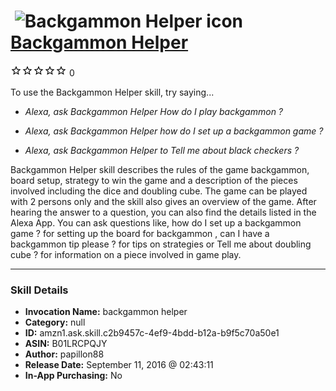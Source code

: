 # &nbsp;<img src="skill_icon" alt="Backgammon Helper icon" width="36"> [Backgammon Helper](http://alexa.amazon.com/#skills/amzn1.ask.skill.c2b9457c-4ef9-4bdd-b12a-b9f5c70a50e1)
![0 stars](../../images/ic_star_border_black_18dp_1x.png)![0 stars](../../images/ic_star_border_black_18dp_1x.png)![0 stars](../../images/ic_star_border_black_18dp_1x.png)![0 stars](../../images/ic_star_border_black_18dp_1x.png)![0 stars](../../images/ic_star_border_black_18dp_1x.png) 0

To use the Backgammon Helper skill, try saying...

* *Alexa, ask Backgammon Helper How do I play backgammon ?*

* *Alexa, ask Backgammon Helper how do I set up a backgammon game ?*

* *Alexa, ask Backgammon Helper to Tell me about black checkers ?*

Backgammon Helper skill describes the rules of the game backgammon, board setup, strategy to win the game and a description of the pieces involved including the dice and doubling cube. The game can be played with 2 persons only and the skill also gives an overview of the game. After hearing the answer to a question, you can also find the details listed in the Alexa App. You can ask questions like, how do I set up a backgammon game ? for setting up the board for backgammon , can I have a backgammon tip please ? for tips on strategies or Tell me about doubling cube ? for information on a piece involved in game play.

***

### Skill Details

* **Invocation Name:** backgammon helper
* **Category:** null
* **ID:** amzn1.ask.skill.c2b9457c-4ef9-4bdd-b12a-b9f5c70a50e1
* **ASIN:** B01LRCPQJY
* **Author:** papillon88
* **Release Date:** September 11, 2016 @ 02:43:11
* **In-App Purchasing:** No
